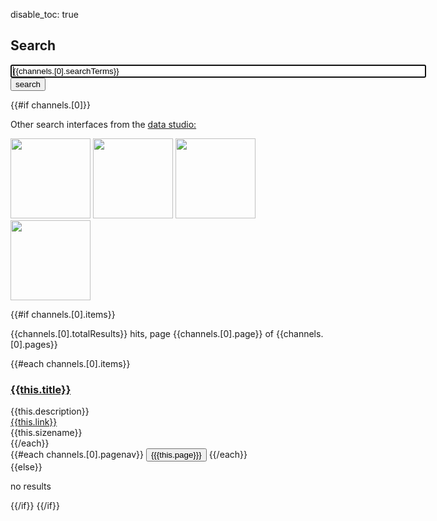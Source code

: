 disable_toc: true

## Search

<form class="input-group input-group-lg" name="searchform" action=".">
<input type="text" value="{{channels.[0].searchTerms}}" name="query" id="query" class="form-control" size="80" maxlength="100" autofocus="autofocus" onFocus="this.select()" onClick="document.getElementById('startRecord').value=0;document.getElementById('query').value='';"/>
<input type="hidden" name="startRecord" id="startRecord" value="0"/>
<span class="input-group-btn">
<button id="search" type="submit" class="btn btn-default">search</button>
</span>
</form>

{{#if channels.[0]}}
 
  <div class="admonition note">
    <p>Other search interfaces from the <a href="../data_studio/">data studio:</a></p>
    <p>
      <a href="../../app/facetpiechart/"><img src="../../app/facetpiechart/screenshot.png" width="128" height="128"></a>
      <a href="../../app/websearch_bootstrap/"><img src="../../app/websearch_bootstrap/screenshot.png" width="128" height="128"></a>
      <a href="../../app/websearch_lit/"><img src="../../app/websearch_lit/screenshot.png" width="128" height="128"></a>
      <a href="../../app/websearch_yaml4/"><img src="../../app/websearch_yaml4/screenshot.png" width="128" height="128"></a>
    </p>
  </div>
  
  {{#if channels.[0].items}}
    <p>{{channels.[0].totalResults}} hits, page {{channels.[0].page}} of {{channels.[0].pages}}</p>
    {{#each channels.[0].items}}
      <div class="panel panel-default">
        <div class="panel-heading">
          <h3 class="panel-title"><a href="{{this.link}}" target="_blank">{{this.title}}</a></h3>
        </div>
        <div class="panel-body">
          {{this.description}}
        </div>
        <div class="panel-footer">
          <a href="{{this.link}}" target="_blank">{{this.link}}</a><br>{{this.sizename}}
        </div>
      </div>
    {{/each}}
    <div class="btn-group" role="group" aria-label="pagination">
    {{#each channels.[0].pagenav}}
      <button type="button" class="btn btn-{{#if this.same}}success{{else}}default{{/if}} btn-xs" onClick="document.getElementById('startRecord').value={{this.startRecord}}; document.searchform.submit();">{{{this.page}}}</button>
    {{/each}}
    </div>
  {{else}}
    <p>no results</p>
  {{/if}}
{{/if}}
